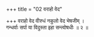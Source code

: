 +++
title = "02 वराहो वेद"

+++
वराहो वेद वीरुधं नकुलो वेद भेषजीम् ।  
गन्धर्वाः सर्पा या विदुस्ता इहा सन्त्वोषधीः ॥ २ ॥